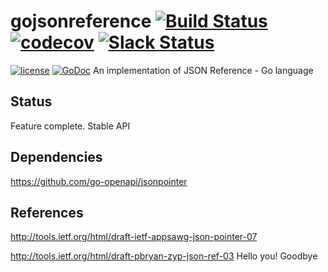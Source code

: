 # gojsonreference [![Build Status](https://travis-ci.org/go-openapi/jsonreference.svg?branch=master)](https://travis-ci.org/go-openapi/jsonreference) [![codecov](https://codecov.io/gh/go-openapi/jsonreference/branch/master/graph/badge.svg)](https://codecov.io/gh/go-openapi/jsonreference) [![Slack Status](https://slackin.goswagger.io/badge.svg)](https://slackin.goswagger.io)

[![license](http://img.shields.io/badge/license-Apache%20v2-orange.svg)](https://raw.githubusercontent.com/go-openapi/jsonreference/master/LICENSE) [![GoDoc](https://godoc.org/github.com/go-openapi/jsonreference?status.svg)](http://godoc.org/github.com/go-openapi/jsonreference)
An implementation of JSON Reference - Go language

## Status
Feature complete. Stable API

## Dependencies
https://github.com/go-openapi/jsonpointer

## References
http://tools.ietf.org/html/draft-ietf-appsawg-json-pointer-07

http://tools.ietf.org/html/draft-pbryan-zyp-json-ref-03
Hello you!
Goodbye
